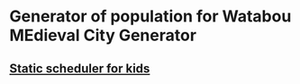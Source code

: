 # Generator of population for Watabou MEdieval City Generator 
## [Static scheduler for kids](https://watabou.itch.io/medieval-fantasy-city-generator)


